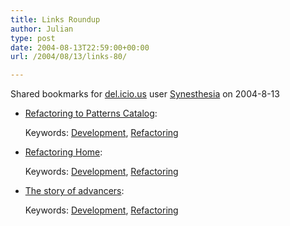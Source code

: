 ```yaml
---
title: Links Roundup
author: Julian
type: post
date: 2004-08-13T22:59:00+00:00
url: /2004/08/13/links-80/

---
```

Shared bookmarks for [del.icio.us][1] user  [Synesthesia][2] on 2004-8-13

  * [Refactoring to Patterns Catalog][3]:
   
    Keywords: [Development][4], [Refactoring][5]
  * [Refactoring Home][6]:
   
    Keywords: [Development][4], [Refactoring][5]
  * [The story of advancers][7]:
   
    Keywords: [Development][4], [Refactoring][5]

 [1]: https://del.icio.us/
 [2]: https://del.icio.us/synesthesia
 [3]: https://industriallogic.com/xp/refactoring/catalog.html "https://industriallogic.com/xp/refactoring/catalog.html"
 [4]: https://del.icio.us/synesthesia/Development
 [5]: https://del.icio.us/synesthesia/Refactoring
 [6]: https://www.refactoring.com/index.html "https://www.refactoring.com/index.html"
 [7]: https://www.testing.com/cgi-bin/blog/2004/08/11#advancers "https://www.testing.com/cgi-bin/blog/2004/08/11#advancers"